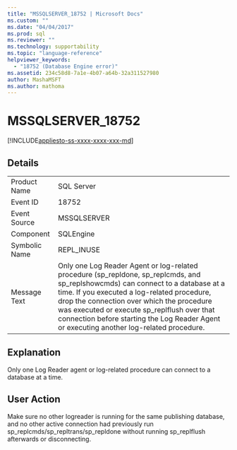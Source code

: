 ```yaml
---
title: "MSSQLSERVER_18752 | Microsoft Docs"
ms.custom: ""
ms.date: "04/04/2017"
ms.prod: sql
ms.reviewer: ""
ms.technology: supportability
ms.topic: "language-reference"
helpviewer_keywords: 
  - "18752 (Database Engine error)"
ms.assetid: 234c58d8-7a1e-4b07-a64b-32a311527980
author: MashaMSFT
ms.author: mathoma
---
```

# MSSQLSERVER_18752
[!INCLUDE[appliesto-ss-xxxx-xxxx-xxx-md](../../includes/appliesto-ss-xxxx-xxxx-xxx-md.md)]
  
## Details  
  
|||  
|-|-|  
|Product Name|SQL Server|  
|Event ID|18752|  
|Event Source|MSSQLSERVER|  
|Component|SQLEngine|  
|Symbolic Name|REPL_INUSE|  
|Message Text|Only one Log Reader Agent or log-related procedure (sp_repldone, sp_replcmds, and sp_replshowcmds) can connect to a database at a time. If you executed a log-related procedure, drop the connection over which the procedure was executed or execute sp_replflush over that connection before starting the Log Reader Agent or executing another log-related procedure.|  
  
## Explanation  
Only one Log Reader agent or log-related procedure can connect to a database at a time.  
  
## User Action  
Make sure no other logreader is running for the same publishing database, and no other active connection had previously run sp_replcmds/sp_repltrans/sp_repldone without running sp_replflush afterwards or disconnecting.  
  
